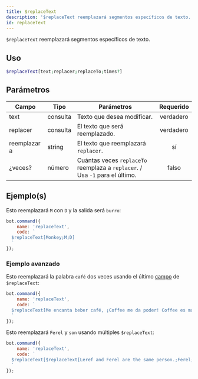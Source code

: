```yaml
---
title: $replaceText
description: '$replaceText reemplazará segmentos específicos de texto.'
id: replaceText
---
```


`$replaceText` reemplazará segmentos específicos de texto.

## Uso

```php
$replaceText[text;replacer;replaceTo;times?]
```

## Parámetros

| Campo        | Tipo     | Parámetros                                                                   | Requerido |
| ------------ | -------- | ---------------------------------------------------------------------------- |:---------:|
| text         | consulta | Texto que desea modificar.                                                   | verdadero |
| replacer     | consulta | El texto que será reemplazado.                                               | verdadero |
| reemplazar a | string   | El texto que reemplazará `replacer`.                                         |    sí     |
| ¿veces?      | número   | Cuántas veces `replaceTo` reemplaza a `replacer`. / Usa `-1` para el último. |   falso   |

## Ejemplo(s)

Esto reemplazará `M` con `D` y la salida será `burro`:

```javascript
bot.command({
    name: 'replaceText',
    code: `
  $replaceText[Monkey;M;D]
  `
});
```

### Ejemplo avanzado

Esto reemplazará la palabra `café` dos veces usando el último [campo](#parameters) de `$replaceText`:

```javascript
bot.command({
    name: 'replaceText',
    code: `
  $replaceText[Me encanta beber café, ¡Coffee me da poder! Coffee es malo para mi salud.;Coffee;jugo naranja;2]
  `
});
```

Esto reemplazará `Ferel` y `son` usando múltiples `$replaceText`:

```javascript
bot.command({
    name: 'replaceText',
    code: `
  $replaceText[$replaceText[Leref and Ferel are the same person.;Ferel;Ayaka];are;are no]
  `
});
```

